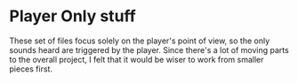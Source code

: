 # Player Only stuff
These set of files focus solely on the player's point of view, so the only sounds heard are triggered by the player. 
Since there's a lot of moving parts to the overall project, I felt that it would be wiser to work from smaller pieces first.
